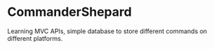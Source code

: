 # CommanderShepard
Learning MVC APIs, simple database to store different commands on different platforms.
